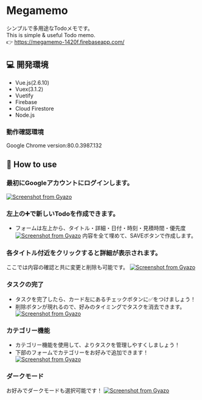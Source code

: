 # Megamemo
シンプルで多用途なTodoメモです。  
This is simple & useful Todo memo.  
:point_right: https://megamemo-1420f.firebaseapp.com/

## :computer: 開発環境
- Vue.js(2.6.10)
- Vuex(3.1.2)
- Vuetify
- Firebase
- Cloud Firestore
- Node.js
### 動作確認環境
Google Chrome version:80.0.3987.132 

## :star2: How to use
### 最初にGoogleアカウントにログインします。
[![Screenshot from Gyazo](https://gyazo.com/f4f7db501ff0989a2fb4cbece32662f8/raw)](https://gyazo.com/f4f7db501ff0989a2fb4cbece32662f8)

### 左上の:heavy_plus_sign:で新しいTodoを作成できます。
- フォームは左上から、タイトル・詳細・日付・時刻・見積時間・優先度
[![Screenshot from Gyazo](https://gyazo.com/773e036be79e54233e2c05f09095f117/raw)](https://gyazo.com/773e036be79e54233e2c05f09095f117)
内容を全て埋めて、SAVEボタンで作成します。

### 各タイトル付近をクリックすると詳細が表示されます。 
ここでは内容の確認と共に変更と削除も可能です。
[![Screenshot from Gyazo](https://gyazo.com/5ccea5f8f017578e4b82eede0f204135/raw)](https://gyazo.com/5ccea5f8f017578e4b82eede0f204135)

### タスクの完了
- タスクを完了したら、カード左にあるチェックボタンに:white_check_mark:をつけましょう！
- 削除ボタンが現れるので、好みのタイミングでタスクを消去できます。
[![Screenshot from Gyazo](https://gyazo.com/fb6062c387a5024354a085cabb412e88/raw)](https://gyazo.com/fb6062c387a5024354a085cabb412e88)

### カテゴリー機能
- カテゴリー機能を使用して、よりタスクを管理しやすくしましょう！
- 下部のフォームでカテゴリーをお好みで追加できます！
[![Screenshot from Gyazo](https://gyazo.com/3c8104c5506e68e3ec4515b678fcd2b9/raw)](https://gyazo.com/3c8104c5506e68e3ec4515b678fcd2b9)

### ダークモード
お好みでダークモードも選択可能です！
[![Screenshot from Gyazo](https://gyazo.com/8521cba629e23e720a8ab195c90ed31c/raw)](https://gyazo.com/8521cba629e23e720a8ab195c90ed31c)

